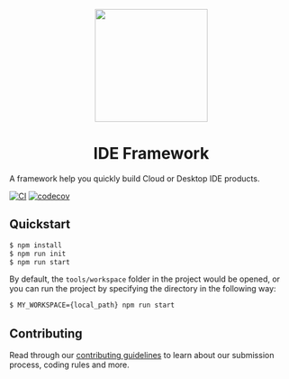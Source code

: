 <p align="center">
  <a href="./">
    <img width="200" src="https://img.alicdn.com/imgextra/i3/O1CN0102K7a124hKJUMJWdh_!!6000000007422-2-tps-200-200.png" />
  </a>
</p>

<h1 align="center">IDE Framework</h1>

A framework help you quickly build Cloud or Desktop IDE products.

[![CI](https://github.com/opensumi/core/actions/workflows/ci.yml/badge.svg)](https://github.com/opensumi/core/actions/workflows/ci.yml) [![codecov](https://codecov.io/gh/opensumi/core/branch/main/graph/badge.svg?token=07JAPLU957)](https://codecov.io/gh/opensumi/core)

## Quickstart

```bash
$ npm install
$ npm run init
$ npm run start
```

By default, the `tools/workspace` folder in the project would be opened, or you can run the project by specifying the directory in the following way:

```bash
$ MY_WORKSPACE={local_path} npm run start
```

## Contributing

Read through our [contributing guidelines](./CONTRIBUTING.md) to learn about our submission process, coding rules and more.
